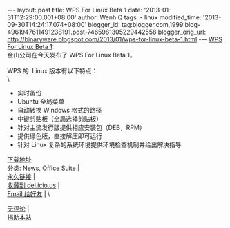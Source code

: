 --- layout: post title: WPS For Linux Beta 1 date:
'2013-01-31T12:29:00.001+08:00' author: Wenh Q tags: - linux
modified\_time: '2013-09-30T14:24:17.074+08:00' blogger\_id:
tag:blogger.com,1999:blog-4961947611491238191.post-7465981305229442558
blogger\_orig\_url:
http://binaryware.blogspot.com/2013/01/wps-for-linux-beta-1.html ---
[WPS For Linux Beta
1](http://linuxtoy.org/archives/wps-for-linux-beta-1.html): \
金山公司在今天发布了 WPS For Linux Beta 1。\
\
WPS 的  Linux 版本有以下特点：\
\

-   实时备份
-   Ubuntu 全局菜单
-   自动转换 Windows 格式的路径
-   中键剪贴板（全局选择剪贴板）
-   针对主流发行版提供相应安装包（DEB，RPM）
-   提供绿色版，直接解压即可运行
-   针对 Linux 复杂的系统环境提供环境检查机制并给出解决指导

[下载地址](http://community.wps.cn/download/)\
分类:
[News](http://linuxtoy.org/category/news "View all posts in News"),
[Office
Suite](http://linuxtoy.org/category/apps/office-suite "View all posts in Office Suite")
| \
 [永久链接](http://linuxtoy.org/archives/wps-for-linux-beta-1.html) |\
 [收藏到
del.icio.us](http://delicious.com/save?url=http://linuxtoy.org/archives/wps-for-linux-beta-1.html&title=WPS%20For%20Linux%20Beta%201)
| \
 [Email
给好友](mailto:?Subject=Check+This+Out&body=I+think+you'll+like+this:+http://linuxtoy.org/archives/wps-for-linux-beta-1.html)
| \

[无评论](http://linuxtoy.org/archives/wps-for-linux-beta-1.html#comments)
|\
 [捐助本站](http://linuxtoy.org/faq/donate)

